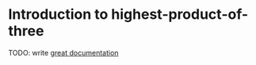 # Introduction to highest-product-of-three

TODO: write [great documentation](http://jacobian.org/writing/what-to-write/)

